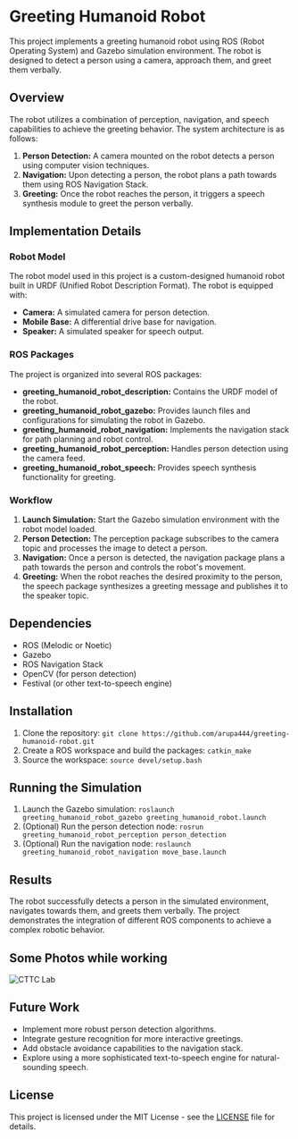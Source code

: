 # Greeting Humanoid Robot

This project implements a greeting humanoid robot using ROS (Robot Operating System) and Gazebo simulation environment. The robot is designed to detect a person using a camera, approach them, and greet them verbally.

## Overview

The robot utilizes a combination of perception, navigation, and speech capabilities to achieve the greeting behavior. The system architecture is as follows:

1. **Person Detection:** A camera mounted on the robot detects a person using computer vision techniques. 
2. **Navigation:** Upon detecting a person, the robot plans a path towards them using ROS Navigation Stack.
3. **Greeting:** Once the robot reaches the person, it triggers a speech synthesis module to greet the person verbally.

## Implementation Details

### Robot Model

The robot model used in this project is a custom-designed humanoid robot built in URDF (Unified Robot Description Format). The robot is equipped with:

- **Camera:** A simulated camera for person detection.
- **Mobile Base:** A differential drive base for navigation.
- **Speaker:** A simulated speaker for speech output.

### ROS Packages

The project is organized into several ROS packages:

- **greeting_humanoid_robot_description:** Contains the URDF model of the robot.
- **greeting_humanoid_robot_gazebo:** Provides launch files and configurations for simulating the robot in Gazebo.
- **greeting_humanoid_robot_navigation:** Implements the navigation stack for path planning and robot control.
- **greeting_humanoid_robot_perception:** Handles person detection using the camera feed.
- **greeting_humanoid_robot_speech:** Provides speech synthesis functionality for greeting.

### Workflow

1. **Launch Simulation:** Start the Gazebo simulation environment with the robot model loaded.
2. **Person Detection:** The perception package subscribes to the camera topic and processes the image to detect a person.
3. **Navigation:** Once a person is detected, the navigation package plans a path towards the person and controls the robot's movement.
4. **Greeting:** When the robot reaches the desired proximity to the person, the speech package synthesizes a greeting message and publishes it to the speaker topic.

## Dependencies

- ROS (Melodic or Noetic)
- Gazebo
- ROS Navigation Stack
- OpenCV (for person detection)
- Festival (or other text-to-speech engine)

## Installation

1. Clone the repository: `git clone https://github.com/arupa444/greeting-humanoid-robot.git`
2. Create a ROS workspace and build the packages: `catkin_make`
3. Source the workspace: `source devel/setup.bash`

## Running the Simulation

1. Launch the Gazebo simulation: `roslaunch greeting_humanoid_robot_gazebo greeting_humanoid_robot.launch`
2. (Optional) Run the person detection node: `rosrun greeting_humanoid_robot_perception person_detection`
3. (Optional) Run the navigation node: `roslaunch greeting_humanoid_robot_navigation move_base.launch`

## Results

The robot successfully detects a person in the simulated environment, navigates towards them, and greets them verbally. The project demonstrates the integration of different ROS components to achieve a complex robotic behavior.

## Some Photos while working

![CTTC Lab](outputImg.png)  

## Future Work

- Implement more robust person detection algorithms.
- Integrate gesture recognition for more interactive greetings.
- Add obstacle avoidance capabilities to the navigation stack.
- Explore using a more sophisticated text-to-speech engine for natural-sounding speech.

## License

This project is licensed under the MIT License - see the [LICENSE](LICENSE) file for details.

